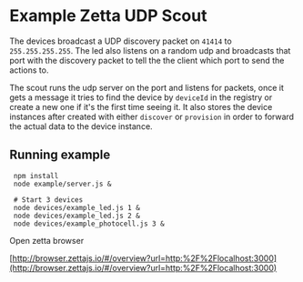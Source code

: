 # Example Zetta UDP Scout

The devices broadcast a UDP discovery packet on `41414` to `255.255.255.255`. The led also listens on a random udp and broadcasts that port with the discovery packet to tell the the client which port to send the actions to.

The scout runs the udp server on the port and listens for packets, once it gets a message it tries to find the device by `deviceId` in the registry or create a new one if it's the first time seeing it. It also stores the device instances after created with either `discover` or `provision` in order to forward the actual data to the device instance.

## Running example

```
 npm install
 node example/server.js &

 # Start 3 devices
 node devices/example_led.js 1 &
 node devices/example_led.js 2 &
 node devices/example_photocell.js 3 &
```

Open zetta browser

[http://browser.zettajs.io/#/overview?url=http:%2F%2Flocalhost:3000](http://browser.zettajs.io/#/overview?url=http:%2F%2Flocalhost:3000)
